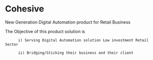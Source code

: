 # Cohesive
New Generation Digital Automation product for Retail Business

The Objective of this product solution is 
 
          i) Serving Digital Automation solution Low investment Retail Sector
           
          ii) Bridging/Sticking their business and their client 
